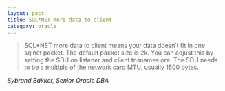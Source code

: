 ```yaml
---
layout: post
title: SQL*NET more data to client
category: oracle
---
```


> SQL\*NET more data to client means your data doesn’t fit in one sqlnet packet. The default packet size is 2k. You can adjust this by setting the SDU on listener and client tnsnames.ora. The SDU needs to be a multiple of the network card MTU, usually 1500 bytes.

*Sybrand Bakker, Senior Oracle DBA*
